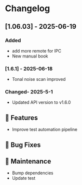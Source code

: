 
# Changelog

## [1.06.03] - 2025-06-19
### Added
- add more remote for IPC
- New manual book

### [1.6.1] - 2025-06-18
- Tonal noise scan improved
 

### Changed- 2025-5-1
- Updated API version to v1.6.0
 
## 🚀 Features
- Improve test automation pipeline

## 🐛 Bug Fixes
 
## 🧰 Maintenance
- Bump dependencies
- Update test  
